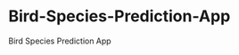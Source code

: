  # Bird-Species-Prediction-App
Bird Species Prediction App
     
          
         
                       
             
             
             
                                  
                                     
                                     
                                                      
                                        
                  
